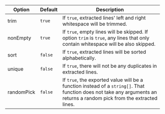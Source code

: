 Option|Default|Description
---|---|---
trim|`true`|If `true`, extracted lines' left and right whitespace will be trimmed.
nonEmpty|`true`|If `true`, empty lines will be skipped. If option `trim` is `true`, any lines that only contain whitespace will be also skipped.
sort|`false`|If `true`, extracted lines will be sorted alphabetically.
unique|`false`|If `true`, there will not be any duplicates in extracted lines.
randomPick|`false`|If `true`, the exported value will be a function instead of a `string[]`. That function does not take any arguments an returns a random pick from the extracted lines.